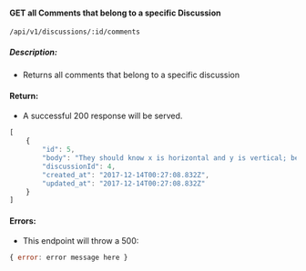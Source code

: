#### GET all Comments that belong to a specific Discussion
`/api/v1/discussions/:id/comments`

##### Description:
- Returns all comments that belong to a specific discussion

#### Return:
-  A successful 200 response will be served.
```javascript
[
    {
        "id": 5,
        "body": "They should know x is horizontal and y is vertical; be prepared for misconceptions about counting into negative integers.",
        "discussionId": 4,
        "created_at": "2017-12-14T00:27:08.832Z",
        "updated_at": "2017-12-14T00:27:08.832Z"
    }
]
```
#### Errors:
- This endpoint will throw a 500:

```javascript
{ error: error message here }
```
